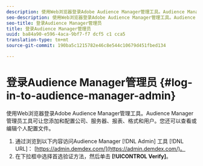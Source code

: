 ```yaml
---
description: 使用Web浏览器登录Adobe Audience Manager管理工具。Audience Manager管理员工具可让您添加和配置公司、服务器、报表、格式和用户。您还可以查看或编辑个人配置文件。
seo-description: 使用Web浏览器登录Adobe Audience Manager管理工具。Audience Manager管理员工具可让您添加和配置公司、服务器、报表、格式和用户。您还可以查看或编辑个人配置文件。
seo-title: 登录Audience Manager管理员
title: 登录Audience Manager管理员
uuid: ba84a90-e596-4aca-9bf7-f7 dcf5 c1 cca5
translation-type: tm+mt
source-git-commit: 190ba5c1215782e46c8e544c10679d451fbed134

---
```



# 登录Audience Manager管理员 {#log-in-to-audience-manager-admin}

使用Web浏览器登录Adobe Audience Manager管理工具。Audience Manager管理员工具可让您添加和配置公司、服务器、报表、格式和用户。您还可以查看或编辑个人配置文件。

<!-- t_login.xml -->

1. 通过浏览到以下内容访问Audience Manager [!DNL Admin] 工具 [!DNL URL]： [https://admin.demdex.com/](https://admin.demdex.com/)。
1. 在下拉框中选择首选验证方法，然后单击 **[!UICONTROL Verify]**。
